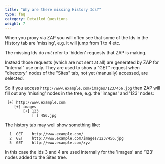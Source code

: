 ```yaml
---
title: "Why are there missing History Ids?"
type: faq
category: Detailed Questions
weight: 7
---
```


When you proxy via ZAP you will often see that some of the Ids in the History
tab are 'missing', e.g. it will jump from 1 to 4 etc.

The missing Ids do _not_ refer to 'hidden' requests that ZAP is making.

Instead those requests (which are not sent at all) are generated by ZAP for
"internal" use only. They are used to show a "GET" request when "directory"
nodes of the "Sites" tab, not yet (manually) accessed, are selected.

So if you access `http://www.example.com/images/123/456.jpg` then ZAP will
fill out any 'missing' nodes in the tree, e.g. the 'images' and '123' nodes:

    
    
     [+] http://www.example.com
        [+] images
            [+] 123
                [ ] 456.jpg
    

The history tab may well show something like:

    
    
      1  GET    http://www.example.com/
      2  GET    http://www.example.com/images/123/456.jpg
      5  GET    http://www.example.com/xyz
    

In this case the Ids 3 and 4 are used internally for the 'images' and '123'
nodes added to the Sites tree.
